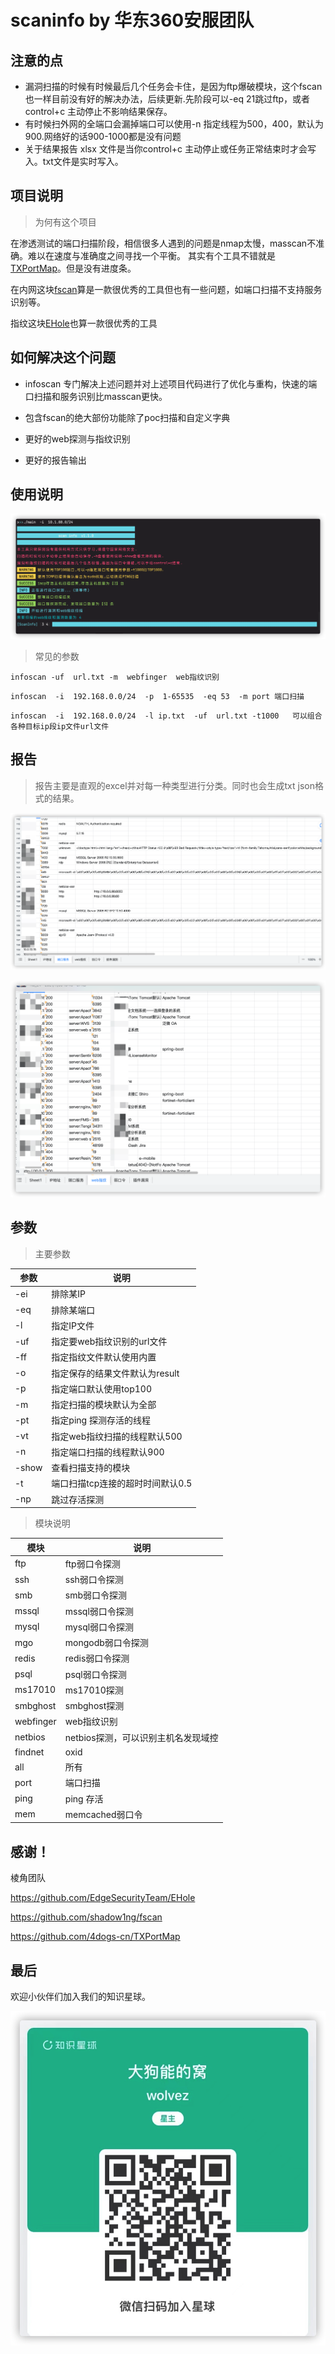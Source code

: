 # scaninfo by 华东360安服团队


## 注意的点

- 漏洞扫描的时候有时候最后几个任务会卡住，是因为ftp爆破模块，这个fscan也一样目前没有好的解决办法，后续更新.先阶段可以-eq 21跳过ftp，或者control+c 主动停止不影响结果保存。
- 有时候扫外网的全端口会漏掉端口可以使用-n 指定线程为500，400，默认为900.网络好的话900-1000都是没有问题
- 关于结果报告 xlsx 文件是当你control+c 主动停止或任务正常结束时才会写入。txt文件是实时写入。


## 项目说明

>  为何有这个项目

在渗透测试的端口扫描阶段，相信很多人遇到的问题是nmap太慢，masscan不准确。难以在速度与准确度之间寻找一个平衡。 其实有个工具不错就是[TXPortMap](https://github.com/4dogs-cn/TXPortMap)。但是没有进度条。

在内网这块[fscan](https://github.com/shadow1ng/fscan)算是一款很优秀的工具但也有一些问题，如端口扫描不支持服务识别等。

指纹这块[EHole](https://github.com/EdgeSecurityTeam/EHole)也算一款很优秀的工具

## 如何解决这个问题

- infoscan 专门解决上述问题并对上述项目代码进行了优化与重构，快速的端口扫描和服务识别比masscan更快。

- 包含fscan的绝大部份功能除了poc扫描和自定义字典

- 更好的web探测与指纹识别

- 更好的报告输出

## 使用说明

![image-20211105132301924](./infoscan.assets/image-20211105132301924.png)

> 常见的参数

```shell
infoscan -uf  url.txt -m  webfinger  web指纹识别
```

```shell
infoscan  -i  192.168.0.0/24  -p  1-65535  -eq 53  -m port 端口扫描
```

```shell
infoscan  -i  192.168.0.0/24  -l ip.txt  -uf  url.txt -t1000   可以组合各种目标ip段ip文件url文件
```

## 报告

> 报告主要是直观的excel并对每一种类型进行分类。同时也会生成txt json格式的结果。

![image-20211105134827966](./infoscan.assets/image-20211105134827966.png)

![image-20211105134954709](./infoscan.assets/image-20211105134954709.png)

## 参数

>  主要参数

| 参数  | 说明                             |
| ----- | -------------------------------- |
| -ei   | 排除某IP                         |
| -eq   | 排除某端口                       |
| -l    | 指定IP文件                       |
| -uf   | 指定要web指纹识别的url文件       |
| -ff   | 指定指纹文件默认使用内置         |
| -o    | 指定保存的结果文件默认为result   |
| -p    | 指定端口默认使用top100           |
| -m    | 指定扫描的模块默认为全部         |
| -pt   | 指定ping 探测存活的线程          |
| -vt   | 指定web指纹扫描的线程默认500     |
| -n    | 指定端口扫描的线程默认900        |
| -show | 查看扫描支持的模块               |
| -t    | 端口扫描tcp连接的超时时间默认0.5 |
| -np   | 跳过存活探测                     |

> 模块说明

| 模块      | 说明                                |
| --------- | ----------------------------------- |
| ftp       | ftp弱口令探测                       |
| ssh       | ssh弱口令探测                       |
| smb       | smb弱口令探测                       |
| mssql     | mssql弱口令探测                     |
| mysql     | mysql弱口令探测                     |
| mgo       | mongodb弱口令探测                   |
| redis     | redis弱口令探测                     |
| psql      | psql弱口令探测                      |
| ms17010   | ms17010探测                         |
| smbghost  | smbghost探测                        |
| webfinger | web指纹识别                         |
| netbios   | netbios探测，可以识别主机名发现域控 |
| findnet   | oxid                                |
| all       | 所有                                |
| port      | 端口扫描                            |
| ping      | ping 存活                           |
| mem       | memcached弱口令                     |



## 感谢！

棱角团队 

https://github.com/EdgeSecurityTeam/EHole

https://github.com/shadow1ng/fscan

https://github.com/4dogs-cn/TXPortMap



## 最后

欢迎小伙伴们加入我们的知识星球。

![image-20211105140236732](./infoscan.assets/image-20211105140236732.png)
